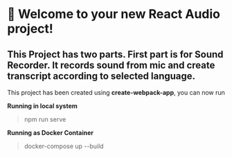 # 🚀 Welcome to your new React Audio project!

## This Project has two parts. First part is for Sound Recorder. It records sound from mic and create transcript according to selected language.

This project has been created using **create-webpack-app**, you can now run

**Running in local system**
> npm run serve

**Running as Docker Container**

> docker-compose up --build